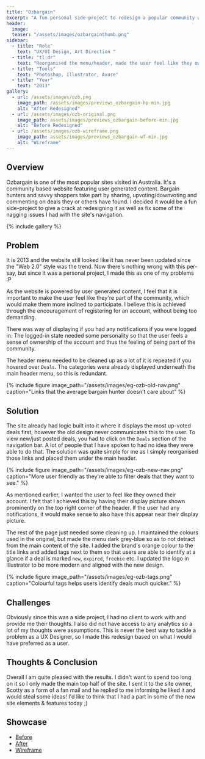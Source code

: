 ```yaml
---
title: "Ozbargain"
excerpt: "A fun personal side-project to redesign a popular community website"
header:
  image:
  teaser: "/assets/images/ozbargainthumb.png"
sidebar:
  - title: "Role"
    text: "UX/UI Design, Art Direction "
  - title: "tl;dr"
    text: "Reorganised the menu/header, made the user feel like they owned their account and felt a part of the community. Site owner liked it and mentioned he may steal some ideas!"
  - title: "Tools"
    text: "Photoshop, Illustrator, Axure"
  - title: "Year"
    text: "2013"
gallery:
  - url: /assets/images/ozb.png
    image_path: /assets/images/previews_ozbargain-hp-min.jpg
    alt: "After Redesigned"
  - url: /assets/images/ozb-original.png
    image_path: assets/images/previews_ozbargain-before-min.jpg
    alt: "Before Redesigned"
  - url: /assets/images/ozb-wireframe.png
    image_path: assets/images/previews_ozbargain-wf-min.jpg
    alt: "Wireframe"
---
```


## Overview
Ozbargain is one of the most popular sites visited in Australia. It's a community based website featuring user generated content. Bargain hunters and savvy shoppers take part by sharing, upvoting/downvoting and commenting on deals they or others have found. I decided it would be a fun side-project to give a crack at redesigning it as well as fix some of the nagging issues I had with the site's navigation.

{% include gallery %}

## Problem
It is 2013 and the website still looked like it has never been updated since the "Web 2.0" style was the trend. Now there's nothing wrong with this per-say, but since it was a personal project, I made this as one of my problems :P

As the website is powered by user generated content, I feel that it is important to make the user feel like they're part of the community, which would make them more inclined to participate. I believe this is achieved through the encouragement of registering for an account, without being too demanding.

There was way of displaying if you had any notifications if you were logged in. The logged-in state needed some personality so that the user feels a sense of ownership of the account and thus the feeling of being part of the community.

The header menu needed to be cleaned up as a lot of it is repeated if you hovered over `Deals`. The categories were already displayed underneath the main header menu, so this is redundant.

{% include figure image_path="/assets/images/eg-ozb-old-nav.png" caption="Links that the average bargain hunter doesn't care about" %}

## Solution
The site already had logic built into it where it displays the most up-voted deals first, however the old design never communicates this to the user. To view new/just posted deals, you had to click on the `Deals` section of the navigation bar. A lot of people that I have spoken to had no idea they were able to do that. The solution was quite simple for me as I simply reorganised those links and placed them under the main header. 

{% include figure image_path="/assets/images/eg-ozb-new-nav.png" caption="More user friendly as they're able to filter deals that they want to see." %}

As mentioned earlier, I wanted the user to feel like they owned their account. I felt that I achieved this by having their display picture shown prominently on the top right corner of the header. If the user had any notifications, it would make sense to also have this appear near their display picture.

The rest of the page just needed some cleaning up. I maintained the colours used in the original, but made the menu dark grey-blue so as to not detract from the main content of the site. I added the brand's orange colour to the title links and added tags next to them so that users are able to identify at a glance if a deal is marked `new`, `expired`, `freebie` etc. I updated the logo in Illustrator to be more modern and aligned with the new design.

{% include figure image_path="/assets/images/eg-ozb-tags.png" caption="Colourful tags helps users identify deals much quicker." %}

## Challenges
Obviously since this was a side project, I had no client to work with and provide me their thoughts. I also did not have access to any analytics so a lot of my thoughts were assumptions. This is never the best way to tackle a problem as a UX Designer, so I made this redesign based on what I would have preferred as a user.

## Thoughts & Conclusion
Overall I am quite pleased with the results. I didn't want to spend too long on it so I only made the main top half of the site. I sent it to the site owner, Scotty as a form of a fan mail and he replied to me informing he liked it and would steal some ideas! I'd like to think that I had a part in some of the new site elements & features today ;)

## Showcase
<ul>
  <li><a href="https://goo.gl/3bxbAC" target="_blank">Before</a></li>
  <li><a href="https://goo.gl/4CgJtG" target="_blank">After</a></li>
  <li><a href="https://goo.gl/n3LsKp" target="_blank">Wireframe</a></li>
</ul>
